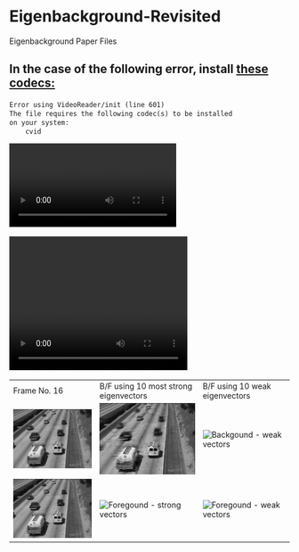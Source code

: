 # Eigenbackground-Revisited
Eigenbackground Paper Files

## In the case of the following error, install [these codecs:](https://files3.codecguide.com/K-Lite_Codec_Pack_1612_Basic.exe)

    Error using VideoReader/init (line 601)
    The file requires the following codec(s) to be installed
    on your system:
	    cvid
	

![](./code/input/highway.avi)


<video width="320" height="240" controls>
  <source src="./code/video/voigtclip_short.avi" type="video/avi">
</video>

<table>
  <tr>
    <td> Frame No. 16</td>
    <td> B/F using 10 most strong eigenvectors</td>
    <td>B/F using 10 weak eigenvectors</td>
   </tr> 
  <tr>
    <td> <img src="./code/output/highway/16.jpg"  alt="Frame 16" width = 240px ></td>
    <td><img src="./code/output/highway/16_StrongEigenVectors_BG.jpg" alt="Backgound - strong vectors" width = 240px ></td>
    <td><img src="./code/output/highway/16_16_WeakEigenVectors_BG.jpg" alt="Backgound - weak vectors" width = 240px ></td>
   </tr> 
   <tr>
    <td> <img src="./code/output/highway/16.jpg"  alt="Frame 16" width = 240px ></td>
    <td><img src="./code/output/highway/16_16_StrongEigenVectors_FG.png" alt="Foregound - strong vectors" width = 240px ></td>
    <td><img src="./code/output/highway/16_16_WeakEigenVectors_FG.png" alt="Foregound - weak vectors" width = 240px ></td>
  </tr>
</table>

